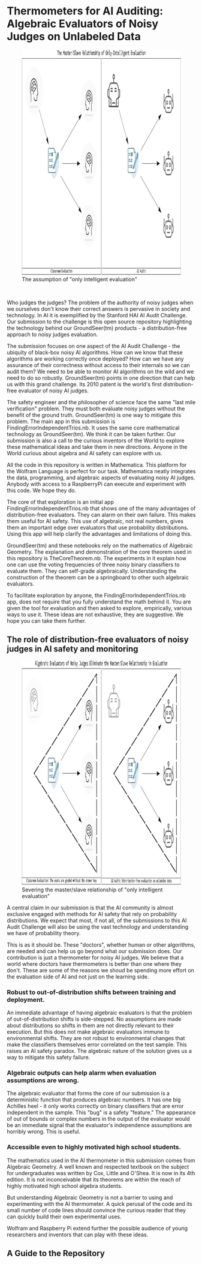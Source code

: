 Thermometers for AI Auditing: Algebraic Evaluators of Noisy Judges on Unlabeled Data
====================================================================================

<figure>
    <img src="img/OnlyIntelligentEvaluation.png"
         alt="The master/disciple evaluation paradigm."
         height="600">
    <figcaption>
    The assumption of "only intelligent evaluation"</figcaption>
</figure>


![]()

Who judges the judges? The problem of the authority of noisy judges when we
ourselves don't know their correct answers is pervasive in society and
technology. In AI it is exemplified by the Stanford HAI AI Audit Challenge. Our
submission to the challenge is this open source repository highlighting the
technology behind our GroundSeer(tm) products - a distribution-free approach to
noisy judges evaluation.

The submission focuses on one aspect of the AI Audit Challenge - the ubiquity of
black-box noisy AI algorithms. How can we know that these algorithms are working
correctly once deployed? How can we have any assurance of their correctness
without access to their internals so we can audit them? We need to be able to
monitor AI algorithms on the wild and we need to do so robustly. GroundSeer(tm)
points in one direction that can help us with this grand challenge. Its 2010
patent is the world's first distribution-free evaluator of noisy AI judges.

The safety engineer and the philosopher of science face the same "last mile
verification" problem. They must both evaluate noisy judges without the benefit
of the ground truth. GroundSeer(tm) is one way to mitigate this problem. The
main app in this submission is FindingErrorIndependentTrios.nb. It uses the same
core mathematical technology as GroundSeer(tm). We think it can be taken
further. Our submission is also a call to the curious inventors of the World to
explore these mathematical ideas and take them in new directions. Anyone in the
World curious about algebra and AI safety can explore with us.

All the code in this repository is written in Mathematica. This platform for the
Wolfram Language is perfect for our task. Mathematica neatly integrates the
data, programming, and algebraic aspects of evaluating noisy AI judges. Anybody
with access to a RaspberryPi can execute and experiment with this code. We hope
they do.

The core of that exploration is an initial app FindingErrorIndependentTrios.nb
that shows one of the many advantages of distribution-free evaluators. They can
alarm on their own failure. This makes them useful for AI safety. This use of
algebraic, not real numbers, gives them an important edge over evaluators that
use probability distributions. Using this app will help clarify the advantages
and limitations of doing this.

GroundSeer(tm) and these notebooks rely on the mathematics of Algebraic
Geometry. The explanation and demonstration of the core theorem used in this
repository is TheCoreTheorem.nb. The experiments in it explain how one can use
the voting frequencies of three noisy binary classifiers to evaluate them. They
can self-grade algebraically. Understanding the construction of the theorem can
be a springboard to other such algebraic evaluators.

To facilitate exploration by anyone, the FindingErrorIndependentTrios.nb app,
does not require that you fully understand the math behind it. You are given the
tool for evaluation and then asked to explore, empirically, various ways to use
it. These ideas are not exhaustive, they are suggestive. We hope you can take
them further.

## The role of distribution-free evaluators of noisy judges in AI safety and monitoring

<figure>
    <img src="img/AlgebraicEvaluation.png"
         alt="Severing the master/disciple paradigm of only-intelligent evaluation"
         height="600">
    <figcaption>
    Severing the master/slave relationship of "only intelligent evaluation"</figcaption>
</figure>


A central claim in our submission is that the AI community is almost exclusive
engaged with methods for AI safety that rely on probability distributions. We
expect that most, if not all, of the submissions to this AI Audit Challenge will
also be using the vast technology and understanding we have of probability
theory.

This is as it should be. These "doctors", whether human or other algorithms, are
needed and can help us go beyond what our submission does. Our contribution is
just a thermometer for noisy AI judges. We believe that a world where doctors
have thermometers is better than one where they don't. These are some of the
reasons we shoud be spending more effort on the evaluation side of AI and not
just on the learning side.

### Robust to out-of-distribution shifts between training and deployment.

An immediate advantage of having algebraic evaluators is that the problem of
out-of-distribution shifts is side-stepped. No assumptions are made about
distributions so shifts in them are not directly relevant to their execution.
But this does not make algebraic evaluators immune to environmental shifts. They
are not robust to environmental changes that make the classifiers themselves
error correlated on the test sample. This raises an AI safety paradox. The
algebraic nature of the solution gives us a way to mitigate this safety failure.

### Algebraic outputs can help alarm when evaluation assumptions are wrong.

The algebraic evaluator that forms the core of our submission is a deterministic
function that produces algebraic numbers. It has one big Achilles heel - it only
works correctly on binary classifiers that are error independent in the sample.
This "bug" is a safety "feature." The appearance of out of bounds or complex
numbers in the output of the evaluator would be an immediate signal that the
evaluator's independence assumptions are horribly wrong. This is useful.

### Accessible even to highly motivated high school students.

The mathematics used in the AI thermometer in this submission comes from
Algebraic Geometry. A well known and respected textbook on the subject for
undergraduates was written by Cox, Little and O'Shea. It is now in its 4th
edition. It is not inconceivable that its theorems are within the reach of
highly motivated high school algebra students.

But understanding Algebraic Geometry is not a barrier to using and experimenting
with the AI thermometer. A quick perusal of the code and its small number of
code lines should convince the curious reader that they can quickly build their
own experimental uses.

Wolfram and Raspberry Pi extend further the possible audience of young
researchers and inventors that can play with these ideas.

## A Guide to the Repository

